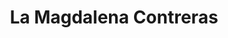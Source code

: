 ---
title: La Magdalena Contreras
url: /la-magdalena-contreras/
latitude: 19.312
longitude: -99.226
---